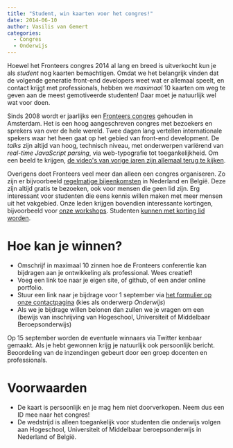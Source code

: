 ```yaml
---
title: "Student, win kaarten voor het congres!"
date: 2014-06-10
author: Vasilis van Gemert
categories: 
  - Congres
  - Onderwijs
---
```

Hoewel het Fronteers congres 2014 al lang en breed is uitverkocht kun je als *student* nog kaarten bemachtigen. Omdat we het belangrijk vinden dat de volgende generatie front-end developers weet wat er allemaal speelt, en contact krijgt met professionals, hebben we _maximaal_ 10 kaarten om weg te geven aan de meest gemotiveerde studenten! Daar moet je natuurlijk wel wat voor doen.

Sinds 2008 wordt er jaarlijks een [Fronteers congres](/congres) gehouden in Amsterdam. Het is een hoog aangeschreven congres met bezoekers en sprekers van over de hele wereld. Twee dagen lang vertellen internationale spekers waar het heen gaat op het gebied van front-end development. De _talks_ zijn altijd van hoog, technisch niveau, met onderwerpen variërend van _real-time JavaScript parsing_, via web-typografie tot toegankelijkheid. Om een beeld te krijgen, [de video's van vorige jaren zijn allemaal terug te kijken](/videos?type=conference).

Overigens doet Fronteers veel meer dan alleen een congres organiseren. Zo zijn er bijvoorbeeld [regelmatige bijeenkomsten](/bijeenkomsten) in Nederland en België. Deze zijn altijd gratis te bezoeken, ook voor mensen die geen lid zijn. Erg interessant voor studenten die eens kennis willen maken met meer mensen uit het vakgebied. Onze leden krijgen bovendien interessante kortingen, bijvoorbeeld voor [onze workshops](/workshops). Studenten [kunnen met korting lid worden](/inschrijven).

# Hoe kan je winnen?

* Omschrijf in maximaal 10 zinnen hoe de Fronteers conferentie kan bijdragen aan je ontwikkeling als professional. Wees creatief!
* Voeg een link toe naar je eigen site, of github, of een ander online portfolio.
* Stuur een link naar je bijdrage voor 1 september via [het formulier op onze contactpagina](/contact#formulier-1) (kies als onderwerp _Onderwijs_)
* Als we je bijdrage willen belonen dan zullen we je vragen om een (bewijs van inschrijving van Hogeschool, Universiteit of Middelbaar Beroepsonderwijs)

Op 15 september worden de eventuele winnaars via Twitter kenbaar gemaakt. Als je hebt gewonnen krijg je natuurlijk ook persoonlijk bericht. Beoordeling van de inzendingen gebeurt door een groep docenten en professionals.

# Voorwaarden

* De kaart is persoonlijk en je mag hem niet doorverkopen. Neem dus een ID mee naar het congres!
* De wedstrijd is alleen toegankelijk voor studenten die onderwijs volgen aan Hogeschool, Universiteit of Middelbaar beroepsonderwijs in Nederland of België.
